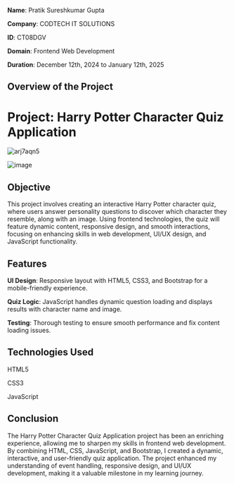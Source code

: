 **Name**:  Pratik Sureshkumar Gupta

**Company**: CODTECH IT SOLUTIONS

**ID**: CT08DGV

**Domain**: Frontend Web Development

**Duration**: December 12th, 2024 to January 12th, 2025

<h2>Overview of the Project</h2>

<h1>Project: Harry Potter Character Quiz Application</h1>

![arj7aqn5](https://github.com/user-attachments/assets/e52600cd-0009-4eea-8e76-1724081d359f)

![image](https://github.com/user-attachments/assets/03dbda90-e179-4a9c-b770-26d2983477b3)

<h2>Objective</h2>

This project involves creating an interactive Harry Potter character quiz, where users answer personality questions to discover which character they resemble, along with an image. Using frontend technologies, the quiz will feature dynamic content, responsive design, and smooth interactions, focusing on enhancing skills in web development, UI/UX design, and JavaScript functionality.

<h2>Features</h2>

**UI Design**: Responsive layout with HTML5, CSS3, and Bootstrap for a mobile-friendly experience.

**Quiz Logic**: JavaScript handles dynamic question loading and displays results with character name and image.

**Testing**: Thorough testing to ensure smooth performance and fix content loading issues.

<h2>Technologies Used</h2>

HTML5

CSS3

JavaScript

<h2>Conclusion</h2>

The Harry Potter Character Quiz Application project has been an enriching experience, allowing me to sharpen my skills in frontend web development. By combining HTML, CSS, JavaScript, and Bootstrap, I created a dynamic, interactive, and user-friendly quiz application. The project enhanced my understanding of event handling, responsive design, and UI/UX development, making it a valuable milestone in my learning journey.
